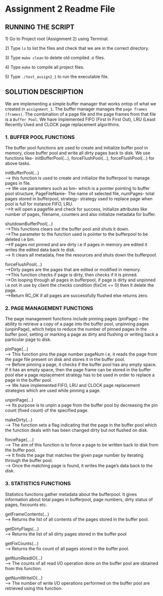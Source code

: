 # Assignment 2 Readme File

## RUNNING THE SCRIPT  

1\) Go to Project root (Assignment 2\) using Terminal.

2\) Type `ls` to list the files and check that we are in the correct directory.

3\) Type `make clean` to delete old compiled .o files.

4\) Type `make` to compile all project files. 

5\) Type `./test_assign2_1` to run the executable file.


## SOLUTION DESCRIPTION  

We are implementing a simple buffer manager that works ontop of what we created in `assignment_1`. The buffer manager manages the `page frames (frames)`. The combination of a page file and the page frames from that file is a `Buffer Pool`. We have implemented FIFO (First In First Out), LRU (Least Recently Used and CLOCK page replacement algorithms.

### 1\. BUFFER POOL FUNCTIONS

The buffer pool functions are used to create and initialize buffer pool in memory, close buffer pool and write all dirty pages back to disk. We use functions like- initBufferPool(...), forceFlushPool(...), forceFlushPool(...) for above tasks.  

initBufferPool(...)  
--> this function is used to create and initialize the bufferpool to manage pages in file.  
--> We use parameters such as bm- which is a pointer pointing to buffer pool structure, PageFileName- The name of selected file, numPages- total pages stored in bufferpool, strategy- strategy used to replace page when pool is full for instance FIFO, LRU.  
-->It will open a pagefile and check for success, initialize attributes like number of pages, filename, counters and also initialize metadata for buffer.

shutdownBufferPool(...)  
-->This functions clears out the buffer pool and shuts it down.  
-->The parameter to the function used is pointer to the bufferpool to be deleted  i.e bm.  
-->If pages not pinned and are dirty i.e if pages in memory are edited it writes the edited data back to disk.  
--> It clears all metadata, free the resources and shuts down the bufferpool.

forceFlushPool(...)  
-->Dirty pages are the pages that are edited or modified in memory.   
-->This function checks if page is dirty, then checks if it is pinned.  
-->On looping through all pages in bufferpool, if page is dirty and unpinned i.e not in use by client the checks condition (fixCnt == 0) then it delete the page.  
-->Return RC_OK if all pages are successfully flushed else returns zero.

### 2\. PAGE MANAGEMENT FUNCTIONS

The page management functions include pinning pages (pinPage) – the ability to retrieve a copy of a page into the buffer pool, unpinning pages (unpinPage), which helps to reduce the number of pinned pages in the buffer pool, setting or marking a page as dirty and flushing or writing back a particular page to disk.  

pinPage(...)  
--> This function pins the page number pageNum i.e, it reads the page from the page file present on disk and stores it in the buffer pool.  
--> Before pinning a page, it checks if the buffer pool has any empty space. If it has an empty space, then the page frame can be stored in the buffer pool else a page replacement strategy has to be used in order to replace a page in the buffer pool.  
--> We have implemented FIFO, LRU and CLOCK page replacement strategies which are used while pinning a page.  


unpinPage(...)  
--> Its purpose is to unpin a page from the buffer pool by decreasing the pin count (fixed count) of the specified page.  


makeDirty(...)  
--> The function sets a flag indicating that the page in the buffer pool which the function deals with has been changed dirty but not flushed on disk.

forcePage(....)  
--> The aim of this function is to force a page to be written back to disk from the buffer pool.   
--> It finds the page that matches the given page number by iterating through the buffer pool.  
--> Once the matching page is found, it writes the page’s data back to the disk.  


### 3\. STATISTICS FUNCTIONS

Statistics functions gather metadata about the bufferpool. It gives information about total pages in bufferpool, page numbers, dirty status of pages, fixcounts etc.

getFrameContents(...)  
--> Returns the list of all contents of the pages stored in the buffer pool.

getDirtyFlags(...)  
--> Returns the list of all dirty pages stored in the buffer pool

getFixCounts(...)   
--> Returns the fix count of all pages stored in the buffer pool.

getNumReadIO(...)  
--> The counts of all read I/O operation done on the buffer pool are obtained from this function.  

getNumWriteIO(...)  
--> The number of write I/O operations performed on the buffer pool are retrieved using this function.  